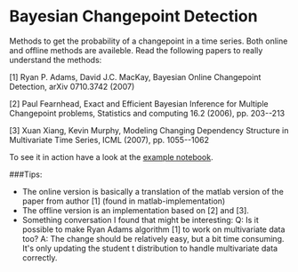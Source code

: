 

Bayesian Changepoint Detection
==============================

Methods to get the probability of a changepoint in a time series. Both online and offline methods are availeble. Read the following papers to really understand the methods:


[1] Ryan P. Adams, David J.C. MacKay, Bayesian Online Changepoint Detection,
arXiv 0710.3742 (2007)

[2] Paul Fearnhead, Exact and Efficient Bayesian Inference for Multiple
Changepoint problems, Statistics and computing 16.2 (2006), pp. 203--213

[3] Xuan Xiang, Kevin Murphy, Modeling Changing Dependency Structure in
Multivariate Time Series, ICML (2007), pp. 1055--1062
    
To see it in action have a look at the [example notebook](http://nbviewer.ipython.org/urls/raw.githubusercontent.com/hildensia/bayesian_changepoint_detection/master/Example%20Code.ipynb?create=1 "Example Code in an IPython Notebook").

###Tips:
- The online version is basically a translation of the matlab version of the paper from
author [1] (found in matlab-implementation)
- The offline version is an implementation based on [2] and [3].
- Something conversation I found that might be interesting:
Q: Is it possible to make Ryan Adams algorithm [1] to work on multivariate data too?
A: The change should be relatively easy, but a bit time consuming. It's only updating the student t distribution to handle multivariate data correctly. 
